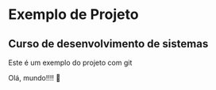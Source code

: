 # Exemplo de Projeto

## Curso de desenvolvimento de sistemas

Este é um exemplo do projeto com git

Olá, mundo!!!! 💖